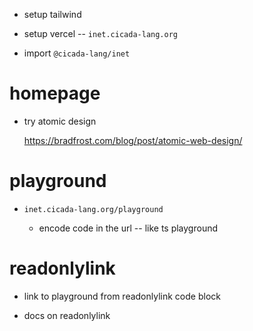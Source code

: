 - setup tailwind
- setup vercel -- `inet.cicada-lang.org`

- import `@cicada-lang/inet`

# homepage

- try atomic design

  https://bradfrost.com/blog/post/atomic-web-design/

# playground

- `inet.cicada-lang.org/playground`

  - encode code in the url -- like ts playground

# readonlylink

- link to playground from readonlylink code block

- docs on readonlylink
